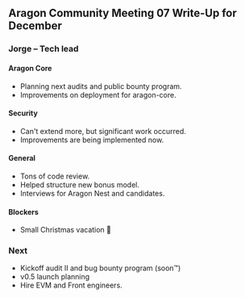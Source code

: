 ## Aragon Community Meeting 07 Write-Up for December

### Jorge – Tech lead

#### Aragon Core

- Planning next audits and public bounty program.
- Improvements on deployment for aragon-core.

#### Security

- Can't extend more, but significant work occurred.
- Improvements are being implemented now.

#### General

- Tons of code review.
- Helped structure new bonus model.
- Interviews for Aragon Nest and candidates.

#### Blockers

- Small Christmas vacation 🎅

### Next

- Kickoff audit II and bug bounty program (soon™)
- v0.5 launch planning
- Hire EVM and Front engineers.
